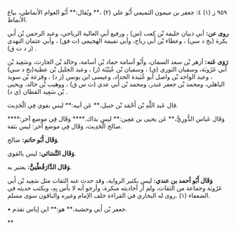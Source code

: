 ٩٥٩ ز (١) ٤: جعفر بن ميمون التميمي أَبُو علي (٢) ،** ويُقال:** أَبُو العوام الأنماطي، بياع الأنماط.

**روى عن:** أبي ذبيان خليفة بْن كعب (س) ، ورفيع أبي العالية الرياحي، وعبد الرحمن بْن أَبي بكرة (بخ د سي) ، وعطاء بْن أَبي رباح، وأبي تميمة الهجيمي (ت فق) ، وأبي عثمان النهدي (ز د ت ق) .

**رَوَى عَنه:** أزهر بْن سعد السمان، وأَبُو أسامة حماد بْن أسامة، وخالد بْن الحارث، وسَعِيد بْن أَبي عَرُوبَة، وسفيان الثوري (ي) ، وسفيان بْن عُيَيْنَة (ز) ، وعبد الجليل بْن عطية(بخ د سي) ، وعبد الواحد بْن واصل أبو عُبَيدة الحداد، وعيسى ابن يونس (ز د) ، وقزعة بْن سويد الباهلي، ومحمد بْن جعفر غندر، ومحمد بْن أَبي عدي (ت س ق) ، ووهيب بْن خالد، ويحيى بْن سَعِيد القطان (ي د) .

قال عَبد اللَّهِ بْن أَحْمَد بْن حنبل،** عَن أبيه:** ليس بقوي فِي الْحَدِيث.

وَقَال عَباس الدُّورِيُّ،** عَن يحيى بن مَعِين:** ليس بذاك.**** وَقَال فِي موضع آخر:**** صالح الْحَدِيث، وَقَال فِي موضع آخر: ليس بثقة.

**وَقَال أَبُو حاتم:** صالح.

**وَقَال النَّسَائي:** ليس بالقوي.

**وَقَال الدَّارَقُطْنِيُّ:** يعتبر به.

**وَقَال أَبُو أحمد بن عندي:** ليس بكثير الرواية، وقد حدث عنه الثقات مثل سَعِيد بْن أَبي عَرُوبَة وجماعة من الثقات، ولم أر أحاديثه منكرة، وأرجو أنه لا بأس بِهِ، ويكتب حديثه في الضعفاء (١) .روى له البخاري في القراءة خلف الإمام وغيره والباقون سوى مسلم.

• جعفر بْن أَبي وحشية،** هو:** ابن إياس تقدم.

**